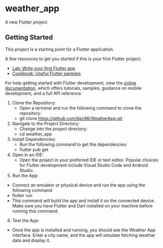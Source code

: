 # weather_app

A new Flutter project.

## Getting Started

This project is a starting point for a Flutter application.

A few resources to get you started if this is your first Flutter project:

- [Lab: Write your first Flutter app](https://docs.flutter.dev/get-started/codelab)
- [Cookbook: Useful Flutter samples](https://docs.flutter.dev/cookbook)

For help getting started with Flutter development, view the
[online documentation](https://docs.flutter.dev/), which offers tutorials,
samples, guidance on mobile development, and a full API reference.


1. Clone the Repository:
   - Open a terminal and run the following command to clone the repository:
   - git clone https://github.com/bkz96/WeatherApp.git
2. Navigate to the Project Directory:
   - Change into the project directory:
   - cd weather_app
3. Install Dependencies:
   - Run the following command to get the dependencies:
   - flutter pub get
4. Open in an IDE:
   - Open the project in your preferred IDE or text editor. Popular choices for Flutter development include Visual Studio Code and Android Studio.
5. Run the App:
  - Connect an emulator or physical device and run the app using the following command:
  - flutter run
  - This command will build the app and install it on the connected device. Make sure you have Flutter and Dart installed on your machine before running this command.
6. Test the App:
  - Once the app is installed and running, you should see the Weather App interface. Enter a city name, and the app will simulate fetching weather data and display it.

